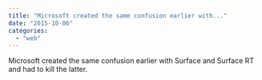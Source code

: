 ```yaml
---
title: "Microsoft created the same confusion earlier with..."
date: "2015-10-06"
categories: 
  - "web"
---
```


Microsoft created the same confusion earlier with Surface and Surface RT and had to kill the latter.

